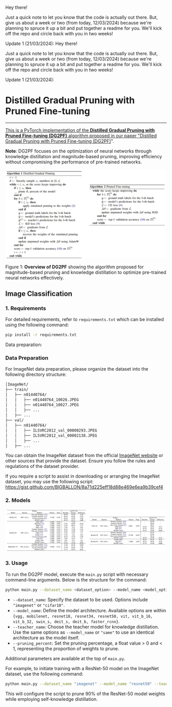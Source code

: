 Hey there!

Just a quick note to let you know that the code is actually out there. But, give us about a week or two (from today, 12/03/2024) because we're planning to spruce it up a bit and put together a readme for you. We'll kick off the repo and circle back with you in two weeks!

Update 1 (21/03/2024):
Hey there!

Just a quick note to let you know that the code is actually out there. But, give us about a week or two (from today, 12/03/2024) because we're planning to spruce it up a bit and put together a readme for you. We'll kick off the repo and circle back with you in two weeks!

Update 1 (21/03/2024):
# Distilled Gradual Pruning with Pruned Fine-tuning

<p align="center">
<a href="https://ieeexplore.ieee.org/document/10438214" alt="arXiv">
</p>

---

This is a PyTorch implementation of the **Distilled Gradual Pruning with Pruned Fine-tuning (DG2PF)** algorithm proposed in our paper "[Distilled Gradual Pruning with Pruned Fine-tuning (DG2PF)](https://ieeexplore.ieee.org/document/10438214)".

**Note**: DG2PF focuses on the optimization of neural networks through knowledge distillation and magnitude-based pruning, improving efficiency without compromising the performance of pre-trained networks.

<p align="center">
  <img src="algo.jpg" alt="DG2PF"/>
</p>

Figure 1: **Overview of DG2PF** showing the algorithm proposed for magnitude-based pruning and knowledge distillation to optimize pre-trained neural networks effectively.


## Image Classification
### 1. Requirements

For detailed requirements, refer to `requirements.txt` which can be installed using the following command:

```bash
pip install -r requirements.txt
```

Data preparation: <insert instructions or script for dataset setup>
### Data Preparation

For ImageNet data preparation, please organize the dataset into the following directory structure:

```
│ImageNet/
├── train/
│   ├── n01440764/
│   │   ├── n01440764_10026.JPEG
│   │   ├── n01440764_10027.JPEG
│   │   ├── ...
│   ├── ...
├── val/
│   ├── n01440764/
│   │   ├── ILSVRC2012_val_00000293.JPEG
│   │   ├── ILSVRC2012_val_00002138.JPEG
│   │   ├── ...
│   ├── ...
```

You can obtain the ImageNet dataset from the official [ImageNet website](http://www.image-net.org/) or other sources that provide the dataset. Ensure you follow the rules and regulations of the dataset provider.

If you require a script to assist in downloading or arranging the ImageNet dataset, you may use the following script:
https://gist.github.com/BIGBALLON/8a71d225eff18d88e469e6ea9b39cef4

### 2. Models

<p align="center">
  <img src="res.jpg" alt="DG2PF"/>
</p>

### 3. Usage

To run the DG2PF model, execute the `main.py` script with necessary command-line arguments. Below is the structure for the command:

```bash
python main.py --dataset_name <dataset_option> --model_name <model_option> --teacher_name <teacher_option> --pruning_percent <prune_percentage>
```

- `--dataset_name`: Specify the dataset to be used. Options include `"imagenet"` or `"cifar10"`.
- `--model_name`: Define the model architecture. Available options are within `{vgg, mobilenet, resnet18, resnet34, resnet50, vit, vit_b_16, vit_b_32, swin_s, deit_s, deit_b, faster_rcnn}`.
- `--teacher_name`: Choose the teacher model for knowledge distillation. Use the same options as `--model_name` or `"same"` to use an identical architecture as the model itself.
- `--pruning_percent`: Set the pruning percentage, a float value > 0 and < 1, representing the proportion of weights to prune.

Additional parameters are available at the top of `main.py`.

For example, to initiate training with a ResNet-50 model on the ImageNet dataset, use the following command:

```bash
python main.py --dataset_name "imagenet" --model_name "resnet50" --teacher_name "same" --pruning_percent 0.9
```

This will configure the script to prune 90% of the ResNet-50 model weights while employing self-knowledge distillation.


